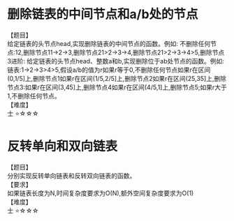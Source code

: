 



# 删除链表的中间节点和a/b处的节点  
【题目】  
给定链表的头节点head,实现删除链表的中间节点的函数。例如:
不删除任何节点:12,删除节点11->2->3,删除节点21>2->3->4,删除节点21>2->3->4>5,删除节点3进阶:
给定链表的头节点head、整数a和b,实现删除位于ab处节点的函数。例如:
链表:1->2->3>4>5,假设a/b的值为r如果r等于0,不删除任何节点如果r在区间(0,1/5]上,删除节点1如果r在区间(1/5,2/5]上,删除节点2如果r在区间(25,35]上,删除节点3:如果r在区间(3,45]上,删除节点4如果r在区间(4/5,1]上,删除节点5;如果r大于1,不删除任何节点。  
【难度】  
士       :star:☆☆☆



# 反转单向和双向链表  

【题目】  
分别实现反转单向链表和反转双向链表的函数。  
【要求】  
如果链表长度为N,时间复杂度要求为O(N),额外空间复杂度要求为O(1)  
【难度】  
士 :star:☆☆☆

